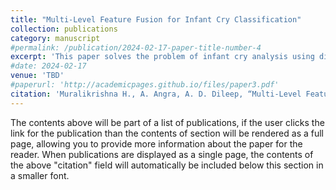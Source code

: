 ```yaml
---
title: "Multi-Level Feature Fusion for Infant Cry Classification"
collection: publications
category: manuscript
#permalink: /publication/2024-02-17-paper-title-number-4
excerpt: 'This paper solves the problem of infant cry analysis using different aggregation methods. The aggregation is applied on representations obtained from various representations from layers of Transformer encoder.'
#date: 2024-02-17
venue: 'TBD'
#paperurl: 'http://academicpages.github.io/files/paper3.pdf'
citation: 'Muralikrishna H., A. Angra, A. D. Dileep, “Multi-Level Feature Fusion for Infant Cry Classification” under preparation.'
---
```


The contents above will be part of a list of publications, if the user clicks the link for the publication than the contents of section will be rendered as a full page, allowing you to provide more information about the paper for the reader. When publications are displayed as a single page, the contents of the above "citation" field will automatically be included below this section in a smaller font.
